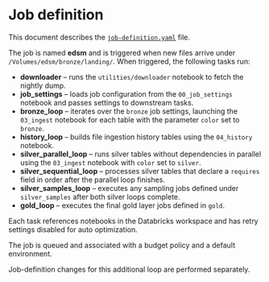 # Job definition

This document describes the [`job-definition.yaml`](../job-definition.yaml) file.

The job is named **edsm** and is triggered when new files arrive under `/Volumes/edsm/bronze/landing/`.  When triggered, the following tasks run:

- **downloader** – runs the `utilities/downloader` notebook to fetch the nightly dump.
- **job_settings** – loads job configuration from the `00_job_settings` notebook and passes settings to downstream tasks.
- **bronze_loop** – iterates over the `bronze` job settings, launching the `03_ingest` notebook for each table with the parameter `color` set to `bronze`.
- **history_loop** – builds file ingestion history tables using the `04_history` notebook.
- **silver_parallel_loop** – runs silver tables without dependencies in parallel using the `03_ingest` notebook with `color` set to `silver`.
- **silver_sequential_loop** – processes silver tables that declare a `requires` field in order after the parallel loop finishes.
- **silver_samples_loop** – executes any sampling jobs defined under `silver_samples` after both silver loops complete.
- **gold_loop** – executes the final gold layer jobs defined in `gold`.

Each task references notebooks in the Databricks workspace and has retry settings disabled for auto optimization.

The job is queued and associated with a budget policy and a default environment.

Job-definition changes for this additional loop are performed separately.
